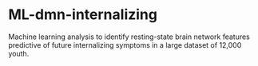 # ML-dmn-internalizing
Machine learning analysis to identify resting-state brain network features predictive of future internalizing symptoms in a large dataset of 12,000 youth.

